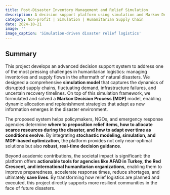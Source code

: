 ```yaml
---
title: Post-Disaster Inventory Management and Relief Simulation
description: A decision support platform using simulation and Markov Decision Processes (MDPs) to optimize post-disaster inventory prepositioning, allocation, and distribution under uncertainty.
category: Non-profit | Simulation | Humanitarian Supply Chain
date: 2024-10-21
image: ''
image_caption: 'Simulation-driven disaster relief logistics'
---
```


## Summary

This project develops an advanced decision support system to address one of the most pressing challenges in humanitarian logistics: managing inventories and supply flows in the aftermath of natural disasters. We designed a comprehensive **simulation model** that captures the dynamics of disrupted supply chains, fluctuating demand, infrastructure failures, and uncertain recovery timelines. On top of this simulation framework, we formulated and solved a **Markov Decision Process (MDP)** model, enabling dynamic allocation and replenishment strategies that adapt as new information emerges in the disaster environment.  

The proposed system helps policymakers, NGOs, and emergency response agencies determine **where to preposition relief items, how to allocate scarce resources during the disaster, and how to adapt over time as conditions evolve**. By integrating **stochastic modeling, simulation, and MDP-based optimization**, the platform provides not only near-optimal solutions but also **robust, real-time decision guidance**.  

Beyond academic contributions, the societal impact is significant: the platform offers **actionable tools for agencies like AFAD in Turkey, the Red Crescent, and international humanitarian organizations**, enabling them to improve preparedness, accelerate response times, reduce shortages, and ultimately **save lives**. By transforming how relief logistics are planned and executed, this project directly supports more resilient communities in the face of future disasters.